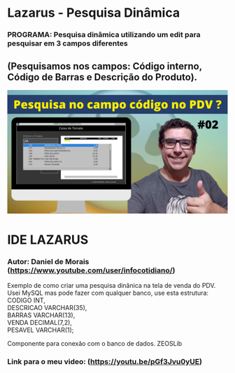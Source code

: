 # Lazarus - Pesquisa Dinâmica
### PROGRAMA: Pesquisa dinâmica utilizando um edit para pesquisar em 3 campos diferentes
## (Pesquisamos nos campos: Código interno, Código de Barras e Descrição do Produto).

![Daniel de Morais - Infocotidiano](./pesquisacodigopdv1.png)

# IDE LAZARUS 

### Autor: Daniel de Morais (https://www.youtube.com/user/infocotidiano/)

Exemplo de como criar uma pesquisa dinânica na tela de venda do PDV.<br>
Usei MySQL mas pode fazer com qualquer banco, use esta estrutura:<br>
CODIGO INT, <br>
DESCRICAO VARCHAR(35), <br>
BARRAS VARCHAR(13),<br>
VENDA DECIMAL(7,2),<br>
PESAVEL VARCHAR(1);<br>

Componente para conexão com o banco de dados. ZEOSLib<br>


### Link para o meu video: (https://youtu.be/pGf3Jvu0yUE)
